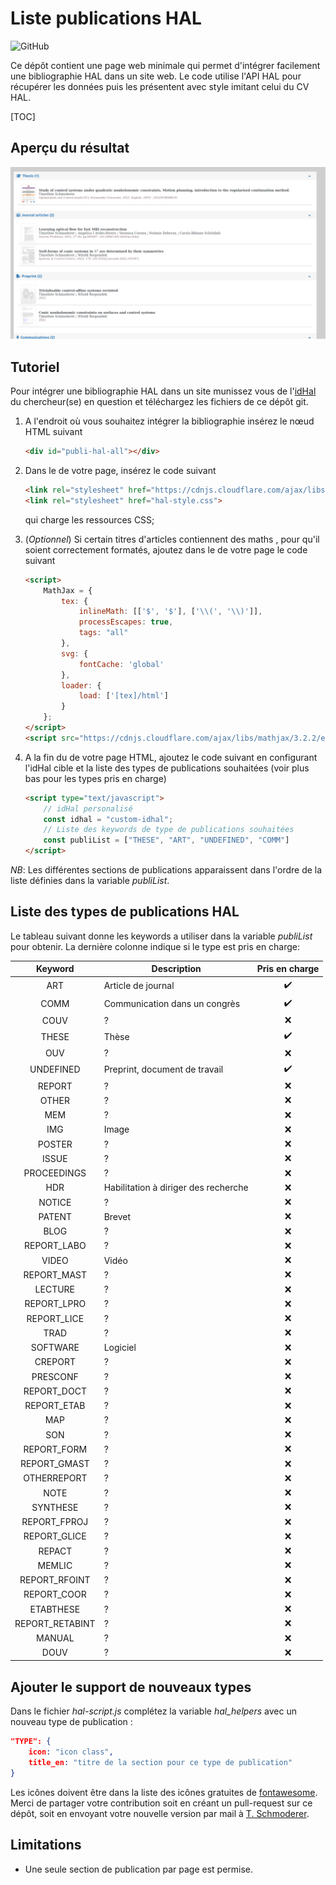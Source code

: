 # Liste publications HAL
![GitHub](https://img.shields.io/github/license/tschmoderer/hal-publication-list?color=blue)

Ce dépôt contient une page web minimale qui permet d'intégrer facilement une bibliographie HAL dans un site web. Le code utilise l'API HAL pour récupérer les données puis les présentent avec style imitant celui du CV HAL.

[TOC]

## Aperçu du résultat

![Résultat](./img/result.png)

## Tutoriel

Pour intégrer une bibliographie HAL dans un site munissez vous de l'[idHal](https://doc.archives-ouvertes.fr/identifiant-auteur-idhal-cv/) du chercheur(se) en question et téléchargez les fichiers de ce dépôt git. 

1. A l'endroit où vous souhaitez intégrer la bibliographie insérez le nœud HTML suivant 

   ```html
   <div id="publi-hal-all"></div>
   ```

2. Dans le <head> de votre page, insérez le code suivant 

   ```html
   <link rel="stylesheet" href="https://cdnjs.cloudflare.com/ajax/libs/font-awesome/6.3.0/css/all.min.css" integrity="sha512-SzlrxWUlpfuzQ+pcUCosxcglQRNAq/DZjVsC0lE40xsADsfeQoEypE+enwcOiGjk/bSuGGKHEyjSoQ1zVisanQ==" crossorigin="anonymous" referrerpolicy="no-referrer" />
   <link rel="stylesheet" href="hal-style.css">
   ```

   qui charge les ressources CSS;

3. (*Optionnel*) Si certain titres d'articles contiennent des maths , pour qu'il soient correctement formatés, ajoutez dans le <head> de votre page le code suivant

   ```html
   <script>
       MathJax = {
           tex: {
               inlineMath: [['$', '$'], ['\\(', '\\)']],
               processEscapes: true,
               tags: "all"
           },
           svg: {
               fontCache: 'global'
           },
           loader: {
               load: ['[tex]/html']
           }
       };
   </script>
   <script src="https://cdnjs.cloudflare.com/ajax/libs/mathjax/3.2.2/es5/tex-svg.min.js" integrity="sha512-EtUjpk/hY3NXp8vfrPUJWhepp1ZbgSI10DKPzfd+3J/p2Wo89JRBvQIdk3Q83qAEhKOiFOsYfhqFnOEv23L+dA==" crossorigin="anonymous" referrerpolicy="no-referrer"></script>
   ```

4. A la fin du <head> de votre page HTML, ajoutez le code suivant en configurant l'idHal cible et la liste des types de publications souhaitées (voir plus bas pour les types pris en charge)

   ```html
   <script type="text/javascript">
       // idHal personalisé
       const idhal = "custom-idhal";
       // Liste des keywords de type de publications souhaitées
       const publiList = ["THESE", "ART", "UNDEFINED", "COMM"]
   </script>
   ```

*NB*: Les différentes sections de publications apparaissent dans l'ordre de la liste définies dans la variable *publiList*.

## Liste des types de publications HAL

Le tableau suivant donne les keywords a utiliser dans la variable *publiList* pour obtenir. La dernière colonne indique si le type est pris en charge: 

| Keyword     | Description | Pris en charge |
| :---------: | ----------- | :------------: |
| ART         | Article de journal | :heavy_check_mark: |
| COMM        | Communication dans un congrès | :heavy_check_mark: |
| COUV        | ? | :x: |
| THESE       | Thèse | :heavy_check_mark: |
| OUV         | ? | :x: |
| UNDEFINED   | Preprint, document de travail | :heavy_check_mark: |
| REPORT      | ? | :x: |
| OTHER       | ? | :x: |
| MEM         | ? | :x: |
| IMG         | Image | :x: |
| POSTER      | ? | :x: |
| ISSUE       | ? | :x: |
| PROCEEDINGS | ? | :x: |
| HDR         | Habilitation à diriger des recherche | :x: |
| NOTICE      | ? | :x: |
| PATENT      | Brevet | :x: |
| BLOG        | ? | :x: |
| REPORT_LABO | ? | :x: |
| VIDEO       | Vidéo | :x: |
| REPORT_MAST | ? | :x: |
| LECTURE     | ? | :x: |
| REPORT_LPRO | ? | :x: |
| REPORT_LICE | ? | :x: |
| TRAD        | ? | :x: |
| SOFTWARE    | Logiciel | :x: |
| CREPORT     | ? | :x: |
| PRESCONF    | ? | :x: |
| REPORT_DOCT | ? | :x: |
| REPORT_ETAB | ? | :x: |
| MAP | ? | :x: |
| SON | ? | :x: |
| REPORT_FORM | ? | :x: |
| REPORT_GMAST | ? | :x: |
| OTHERREPORT | ? | :x: |
| NOTE | ? | :x: |
| SYNTHESE | ? | :x: |
| REPORT_FPROJ | ? | :x: |
| REPORT_GLICE | ? | :x: |
| REPACT | ? | :x: |
| MEMLIC | ? | :x: |
| REPORT_RFOINT | ? | :x: |
| REPORT_COOR | ? | :x: |
| ETABTHESE | ? | :x: |
| REPORT_RETABINT | ? | :x: |
| MANUAL | ? | :x: |
| DOUV | ? | :x: |

## Ajouter le support de nouveaux types

Dans le fichier *hal-script.js* complétez la variable *hal_helpers* avec un nouveau type de publication : 

```json
"TYPE": {
    icon: "icon class",
    title_en: "titre de la section pour ce type de publication"
}
```

Les icônes doivent être dans la liste des icônes gratuites de [fontawesome](https://fontawesome.com/icons). Merci de partager votre contribution soit en créant un pull-request sur ce dépôt, soit en envoyant votre nouvelle version par mail à [T. Schmoderer](mailto:timothee.schmoderer@insa-rouen.fr).

## Limitations

- Une seule section de publication par page est permise. 